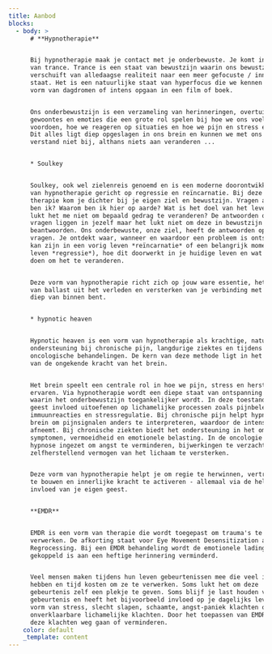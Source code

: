 ```yaml
---
title: Aanbod
blocks:
  - body: >
      # **Hypnotherapie**


      Bij hypnotherapie maak je contact met je onderbewuste. Je komt in een vorm
      van trance. Trance is een staat van bewustzijn waarin ons bewustzijn
      verschuift van alledaagse realiteit naar een meer gefocuste / innerlijke
      staat. Het is een natuurlijke staat van hyperfocus die we kennen in de
      vorm van dagdromen of intens opgaan in een film of boek.


      Ons onderbewustzijn is een verzameling van herinneringen, overtuigingen,
      gewoontes en emoties die een grote rol spelen bij hoe we ons voelen, ons
      voordoen, hoe we reageren op situaties en hoe we pijn en stress ervaren.
      Dit alles ligt diep opgeslagen in ons brein en kunnen we met ons bewust
      verstand niet bij, althans niets aan veranderen ...


      * Soulkey


      Soulkey, ook wel zielenreis genoemd en is een moderne doorontwikkelde vorm
      van hypnotherapie gericht op regressie en reïncarnatie. Bij deze vorm van
      therapie kom je dichter bij je eigen ziel en bewustzijn. Vragen als; Wie
      ben ik? Waarom ben ik hier op aarde? Wat is het doel van het leven? Waarom
      lukt het me niet om bepaald gedrag te veranderen? De antwoorden op deze
      vragen liggen in jezelf maar het lukt niet om deze in bewustzijn te
      beantwoorden. Ons onderbewuste, onze ziel, heeft de antwoorden op deze
      vragen. Je ontdekt waar, wanneer en waardoor een probleem is ontstaan (dat
      kan zijn in een vorig leven *reïncarnatie* of een belangrijk moment in dit
      leven *regressie*), hoe dit doorwerkt in je huidige leven en wat je kan
      doen om het te veranderen.


      Deze vorm van hypnotherapie richt zich op jouw ware essentie, het loslaten
      van ballast uit het verleden en versterken van je verbinding met wie je
      diep van binnen bent.


      * hypnotic heaven


      Hypnotic heaven is een vorm van hypnotherapie als krachtige, natuurlijke
      ondersteuning bij chronische pijn, langdurige ziektes en tijdens
      oncologische behandelingen. De kern van deze methode ligt in het benutten
      van de ongekende kracht van het brein.


      Het brein speelt een centrale rol in hoe we pijn, stress en herstel
      ervaren. Via hypnotherapie wordt een diepe staat van ontspanning bereikt,
      waarin het onderbewustzijn toegankelijker wordt. In deze toestand kan de
      geest invloed uitoefenen op lichamelijke processen zoals pijnbeleving,
      immuunreacties en stressregulatie. Bij chronische pijn helpt hypnose het
      brein om pijnsignalen anders te interpreteren, waardoor de intensiteit
      afneemt. Bij chronische ziekten biedt het ondersteuning in het omgaan met
      symptomen, vermoeidheid en emotionele belasting. In de oncologie wordt
      hypnose ingezet om angst te verminderen, bijwerkingen te verzachten en het
      zelfherstellend vermogen van het lichaam te versterken.


      Deze vorm van hypnotherapie helpt je om regie te herwinnen, vertrouwen op
      te bouwen en innerlijke kracht te activeren - allemaal via de helende
      invloed van je eigen geest.


      **EMDR**


      EMDR is een vorm van therapie die wordt toegepast om trauma's te
      verwerken. De afkorting staat voor Eye Movement Desensitization and
      Regrocessing. Bij een EMDR behandeling wordt de emotionele lading die
      gekoppeld is aan een heftige herinnering verminderd.


      Veel mensen maken tijdens hun leven gebeurtenissen mee die veel impact
      hebben en tijd kosten om ze te verwerken. Soms lukt het om deze
      gebeurtenis zelf een plekje te geven. Soms blijf je last houden van deze
      gebeurtenis en heeft het bijvoorbeeld invloed op je dagelijks leven in de
      vorm van stress, slecht slapen, schaamte, angst-paniek klachten of
      onverklaarbare lichamelijke klachten. Door het toepassen van EMDR kunnen
      deze klachten weg gaan of verminderen.
    color: default
    _template: content
---
```


